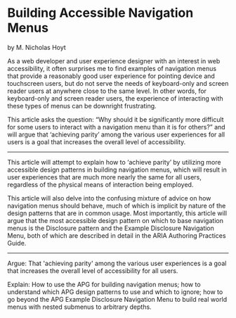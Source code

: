 # Building Accessible Navigation Menus

by M. Nicholas Hoyt

As a web developer and user experience designer with an interest in web accessibility, it often surprises me to find examples of navigation menus  that provide a reasonably good user experience for pointing device and touchscreen users, but do not serve the needs of keyboard-only and screen reader users at anywhere close to the same level. In other words, for keyboard-only and screen reader users, the experience of interacting with these types of menus can be downright frustrating.

This article asks the question: “Why should it be significantly more difficult for some users to interact with a navigation menu than it is for others?” and will argue that ‘achieving parity’ among the various user experiences for all users is a goal that increases the overall level of accessibility.

----------------------------------------------------------------


This article will attempt to explain how to ‘achieve parity’ by utilizing more accessible design patterns in building navigation menus, which will result in user experiences that are much more nearly the same for all users, regardless of the physical means of interaction being employed.

This article will also delve into the confusing mixture of advice on how navigation menus should behave, much of which is implicit by nature of the design patterns that are in common usage. Most importantly, this article will argue that the most accessible design pattern on which to base navigation menus is the Disclosure pattern and the Example Disclosure Navigation Menu, both of which are described in detail in the ARIA Authoring Practices Guide.

----------------------------------------------------------------

Argue: That 'achieving parity' among the various user experiences is a goal that increases the overall level of accessibility for all users.

Explain: How to use the APG for building navigation menus; how to understand which APG design patterns to use and which to ignore; how to go beyond the APG Example Disclosure Navigation Menu to build real world menus with nested submenus to arbitrary depths.
